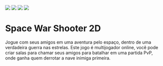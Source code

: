 <div>
<img src="https://img.shields.io/github/repo-size/Louiixx-h/Third-Person-Game?style=for-the-badge"/>
<img src="https://img.shields.io/github/forks/Louiixx-h/Third-Person-Game?style=for-the-badge"/>
<img src="https://img.shields.io/bitbucket/issues/Louiixx-h/Third-Person-Game?style=for-the-badge"/>
<img src="https://img.shields.io/bitbucket/pr-raw/Louiixx-h/Third-Person-Game?style=for-the-badge"/>
</div>
  
<h1>Space War Shooter 2D</h1>

Jogue com seus amigos em uma aventura pelo espaço, dentro de uma verdadeira guerra nas estrelas.
Este jogo é multijogador online, você pode criar salas para chamar seus amigos para batalhar em
uma partida PvP, onde ganha quem derrotar a nave inimiga primeira.
